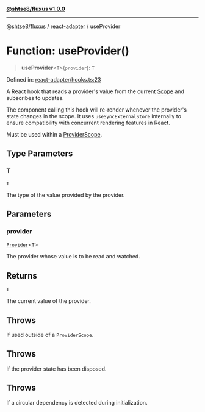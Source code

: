 [**@shtse8/fluxus v1.0.0**](../../README.md)

***

[@shtse8/fluxus](../../README.md) / [react-adapter](../README.md) / useProvider

# Function: useProvider()

> **useProvider**\<`T`\>(`provider`): `T`

Defined in: [react-adapter/hooks.ts:23](https://github.com/shtse8/fluxus/blob/4924e60e87ca8856c0bf61d7c46469f55d63d7b6/react-adapter/hooks.ts#L23)

A React hook that reads a provider's value from the current [Scope](../../src/classes/Scope.md)
and subscribes to updates.

The component calling this hook will re-render whenever the provider's
state changes in the scope. It uses `useSyncExternalStore` internally
to ensure compatibility with concurrent rendering features in React.

Must be used within a [ProviderScope](ProviderScope.md).

## Type Parameters

### T

`T`

The type of the value provided by the provider.

## Parameters

### provider

[`Provider`](../../src/type-aliases/Provider.md)\<`T`\>

The provider whose value is to be read and watched.

## Returns

`T`

The current value of the provider.

## Throws

If used outside of a `ProviderScope`.

## Throws

If the provider state has been disposed.

## Throws

If a circular dependency is detected during initialization.
